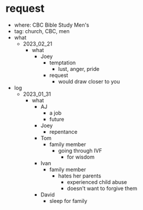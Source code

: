 # request
- where: CBC Bible Study Men's
- tag: church, CBC, men
- what
  - 2023_02_21
    - what
      - Joey
        - temptation
          - lust, anger, pride
        - request
          - would draw closer to you
- log
  - 2023_01_31
    - what
      - AJ
        - a job
        - future
      - Joey
        - repentance
      - Tom
        - family member
          - going through IVF
            - for wisdom
      - Ivan
        - family member
          - hates her parents
            - experienced child abuse
            - doesn't want to forgive them
      - David
        - sleep for family
